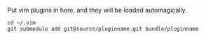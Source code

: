 Put vim plugins in here, and they will be loaded automagically.

    cd ~/.vim
    git submodule add git@source/pluginname.git bundle/pluginname
